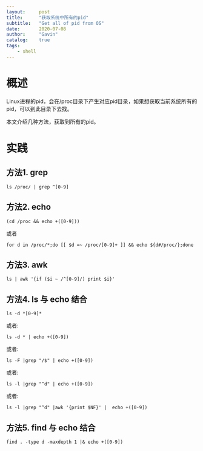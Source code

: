 ```yaml
---
layout:     post
title:      "获取系统中所有的pid"
subtitle:   "Get all of pid from OS"
date:       2020-07-08
author:     "Gavin"
catalog:    true
tags:
    - shell
---
```


# 概述

Linux进程的pid，会在/proc目录下产生对应pid目录，如果想获取当前系统所有的pid，可以到此目录下去找。

本文介绍几种方法，获取到所有的pid。


# 实践


## 方法1. grep

```ls /proc/ | grep ^[0-9] ```


## 方法2. echo

```(cd /proc && echo +([0-9])) ```

或者

```for d in /proc/*;do [[ $d =~ /proc/[0-9]+ ]] && echo ${d#/proc/};done ```

## 方法3. awk

```ls | awk '{if ($i ~ /^[0-9]/) print $i}' ```

## 方法4. ls 与 echo 结合

```ls -d *[0-9]* ```

或者:

```ls -d * | echo +([0-9]) ```

或者:

```ls -F |grep "/$" | echo +([0-9]) ```

或者:

```ls -l |grep "^d" | echo +([0-9]) ```

或者:

```ls -l |grep "^d" |awk '{print $NF}' |  echo +([0-9]) ```

## 方法5. find 与 echo 结合

```find . -type d -maxdepth 1 |& echo +([0-9]) ```

